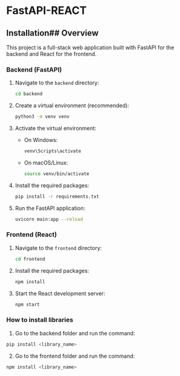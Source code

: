 # FastAPI-REACT

## Installation## Overview
This project is a full-stack web application built with FastAPI for the backend and React for the frontend.


### Backend (FastAPI)

1.  Navigate to the `backend` directory:

    ```bash
    cd backend
    ```

2.  Create a virtual environment (recommended):

    ```bash
    python3 -m venv venv
    ```

3.  Activate the virtual environment:

    -   On Windows:

        ```bash
        venv\Scripts\activate
        ```

    -   On macOS/Linux:

        ```bash
        source venv/bin/activate
        ```

4.  Install the required packages:

    ```bash
    pip install -r requirements.txt
    ```

5.  Run the FastAPI application:

    ```bash
    uvicorn main:app --reload
    ```

### Frontend (React)

1.  Navigate to the `frontend` directory:

    ```bash
    cd frontend
    ```

2.  Install the required packages:

    ```bash
    npm install
    ```

3.  Start the React development server:

    ```bash
    npm start
    ```
### How to install libraries
1. Go to the backend folder and run the command:
```bash
pip install <library_name>
```
2. Go to the frontend folder and run the command:
```bash
npm install <library_name>